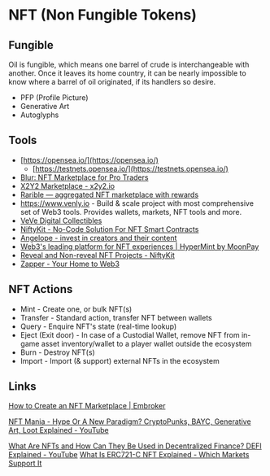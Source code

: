 # NFT (Non Fungible Tokens)

## Fungible

Oil is fungible, which means one barrel of crude is interchangeable with another. Once it leaves its home country, it can be nearly impossible to know where a barrel of oil originated, if its handlers so desire.

- PFP (Profile Picture)
- Generative Art
- Autoglyphs

## Tools

- [https://opensea.io/](https://opensea.io/)
  - [https://testnets.opensea.io/](https://testnets.opensea.io/)
- [Blur: NFT Marketplace for Pro Traders](https://blur.io/)
- [X2Y2 Marketplace - x2y2.io](https://x2y2.io/)
- [Rarible — aggregated NFT marketplace with rewards](https://rarible.com/)
- <https://www.venly.io> - Build & scale project with most comprehensive set of Web3 tools. Provides wallets, markets, NFT tools and more.
- [VeVe Digital Collectibles](https://www.veve.me/)
- [NiftyKit - No-Code Solution For NFT Smart Contracts](https://niftykit.com/)
- [Angelope - invest in creators and their content](https://www.angelope.io/)
- [Web3's leading platform for NFT experiences | HyperMint by MoonPay](https://hypermint.com/)
- [Reveal and Non-reveal NFT Projects - NiftyKit](https://niftykit.com/reveal-and-non-reveal-nft-projects/)
- [Zapper - Your Home to Web3](https://zapper.xyz/)

## NFT Actions

- Mint - Create one, or bulk NFT(s)
- Transfer - Standard action, transfer NFT between wallets
- Query - Enquire NFT's state (real-time lookup)
- Eject (Exit door) - In case of a Custodial Wallet, remove NFT from in-game asset inventory/wallet to a player wallet outside the ecosystem
- Burn - Destroy NFT(s)
- Import - Import (& support) external NFTs in the ecosystem

## Links

[How to Create an NFT Marketplace | Embroker](https://www.embroker.com/blog/how-to-create-an-nft-marketplace/)

[NFT Mania - Hype Or A New Paradigm? CryptoPunks, BAYC, Generative Art, Loot Explained - YouTube](https://www.youtube.com/watch?v=WOxYlBTRncY)

[What Are NFTs and How Can They Be Used in Decentralized Finance? DEFI Explained - YouTube](https://www.youtube.com/watch?v=Xdkkux6OxfM&ab_channel=Finematics)
[What Is ERC721-C NFT Explained - Which Markets Support It](https://milkroad.com/guide/erc721-c)
